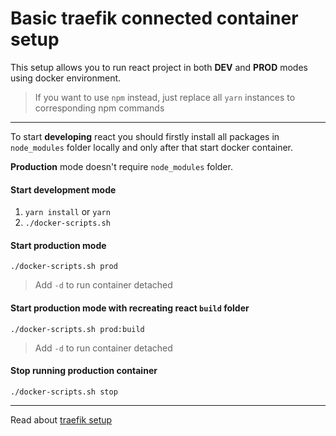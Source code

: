 # Basic traefik connected container setup

This setup allows you to run react project in both **DEV** and **PROD** modes using docker environment.
> If you want to use `npm` instead, just replace all `yarn` instances to corresponding npm commands

---

To start **developing** react you should firstly install all packages in `node_modules` folder locally and only after that start docker container.

**Production** mode doesn't require `node_modules` folder.

#### Start **development** mode
1. `yarn install` or `yarn`
2. `./docker-scripts.sh`

#### Start **production** mode
`./docker-scripts.sh prod`
> Add `-d` to run container detached

#### Start **production** mode with recreating react `build` folder
`./docker-scripts.sh prod:build`
> Add `-d` to run container detached

#### Stop running **production** container
`./docker-scripts.sh stop`

---
Read about [traefik setup](https://github.com/dancheskus/traefik)